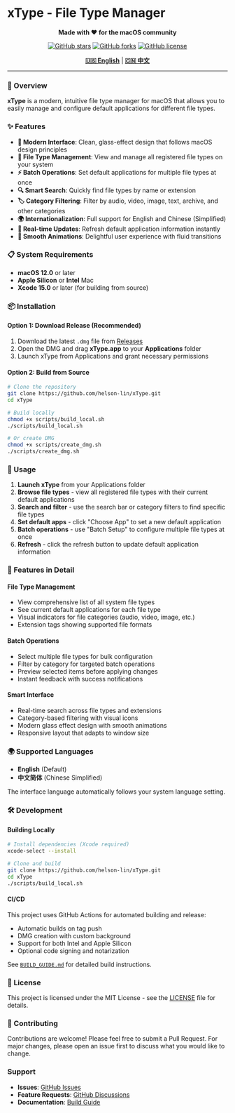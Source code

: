# xType - File Type Manager
<div align="center">

**Made with ❤️ for the macOS community**

[![GitHub stars](https://img.shields.io/github/stars/helson-lin/xType?style=social)](https://github.com/helson-lin/xType/stargazers)
[![GitHub forks](https://img.shields.io/github/forks/helson-lin/xType?style=social)](https://github.com/helson-lin/xType/network)
[![GitHub license](https://img.shields.io/github/license/helson-lin/xType)](https://github.com/helson-lin/xType/blob/main/LICENSE)

<!-- Language Switch -->
[**🇺🇸 English**](#) | [**🇨🇳 中文**](./README-ZH.md)

---
</div>

### 🎯 Overview

**xType** is a modern, intuitive file type manager for macOS that allows you to easily manage and configure default applications for different file types.

### ✨ Features

- **🎨 Modern Interface**: Clean, glass-effect design that follows macOS design principles
- **📁 File Type Management**: View and manage all registered file types on your system
- **⚡ Batch Operations**: Set default applications for multiple file types at once
- **🔍 Smart Search**: Quickly find file types by name or extension
- **🏷️ Category Filtering**: Filter by audio, video, image, text, archive, and other categories
- **🌍 Internationalization**: Full support for English and Chinese (Simplified)
- **🔄 Real-time Updates**: Refresh default application information instantly
- **💫 Smooth Animations**: Delightful user experience with fluid transitions

### 📋 System Requirements

- **macOS 12.0** or later
- **Apple Silicon** or **Intel** Mac
- **Xcode 15.0** or later (for building from source)

### 📦 Installation

#### Option 1: Download Release (Recommended)
1. Download the latest `.dmg` file from [Releases](https://github.com/helson-lin/xType/releases)
2. Open the DMG and drag **xType.app** to your **Applications** folder
3. Launch xType from Applications and grant necessary permissions

#### Option 2: Build from Source
```bash
# Clone the repository
git clone https://github.com/helson-lin/xType.git
cd xType

# Build locally
chmod +x scripts/build_local.sh
./scripts/build_local.sh

# Or create DMG
chmod +x scripts/create_dmg.sh
./scripts/create_dmg.sh
```

### 🚀 Usage

1. **Launch xType** from your Applications folder
2. **Browse file types** - view all registered file types with their current default applications
3. **Search and filter** - use the search bar or category filters to find specific file types
4. **Set default apps** - click "Choose App" to set a new default application
5. **Batch operations** - use "Batch Setup" to configure multiple file types at once
6. **Refresh** - click the refresh button to update default application information

### 🔧 Features in Detail

#### File Type Management
- View comprehensive list of all system file types
- See current default applications for each file type
- Visual indicators for file categories (audio, video, image, etc.)
- Extension tags showing supported file formats

#### Batch Operations
- Select multiple file types for bulk configuration
- Filter by category for targeted batch operations
- Preview selected items before applying changes
- Instant feedback with success notifications

#### Smart Interface
- Real-time search across file types and extensions
- Category-based filtering with visual icons
- Modern glass effect design with smooth animations
- Responsive layout that adapts to window size

### 🌍 Supported Languages

- **English** (Default)
- **中文简体** (Chinese Simplified)

The interface language automatically follows your system language setting.

### 🛠️ Development

#### Building Locally
```bash
# Install dependencies (Xcode required)
xcode-select --install

# Clone and build
git clone https://github.com/helson-lin/xType.git
cd xType
./scripts/build_local.sh
```

#### CI/CD
This project uses GitHub Actions for automated building and release:
- Automatic builds on tag push
- DMG creation with custom background
- Support for both Intel and Apple Silicon
- Optional code signing and notarization

See [`BUILD_GUIDE.md`](BUILD_GUIDE.md) for detailed build instructions.

### 📄 License

This project is licensed under the MIT License - see the [LICENSE](LICENSE) file for details.

### 🤝 Contributing

Contributions are welcome! Please feel free to submit a Pull Request. For major changes, please open an issue first to discuss what you would like to change.

### Support

- **Issues**: [GitHub Issues](https://github.com/helson-lin/xType/issues)
- **Feature Requests**: [GitHub Discussions](https://github.com/helson-lin/xType/discussions)
- **Documentation**: [Build Guide](BUILD_GUIDE.md)
